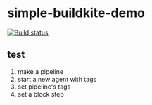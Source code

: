 # simple-buildkite-demo
[![Build status](https://badge.buildkite.com/5ee17857bdaeb404de3a4cc62e9b0afeec9aab614c783029f2.svg)](https://buildkite.com/test-699/first-pipeline)


## test 
1. make a pipeline 
2. start a new agent with tags
3. set pipeline's tags
4. set a block step